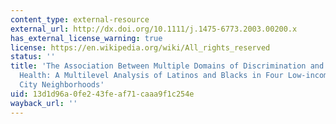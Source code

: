 ```yaml
---
content_type: external-resource
external_url: http://dx.doi.org/10.1111/j.1475-6773.2003.00200.x
has_external_license_warning: true
license: https://en.wikipedia.org/wiki/All_rights_reserved
status: ''
title: 'The Association Between Multiple Domains of Discrimination and Self Assessed
  Health: A Multilevel Analysis of Latinos and Blacks in Four Low-income New York
  City Neighborhoods'
uid: 13d1d96a-0fe2-43fe-af71-caaa9f1c254e
wayback_url: ''
---
```


